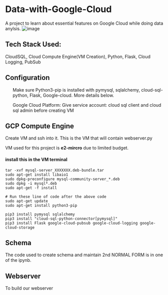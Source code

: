 # Data-with-Google-Cloud

A project to learn about essential features on Google Cloud while doing data anylsis.
![image](https://github.com/weibb123/Data-with-Google-Cloud/assets/84426364/9980761d-0529-4599-8a86-fa29ca689563)



## Tech Stack Used:
CloudSQL, Cloud Compute Engine(VM Creation), Python, Flask, Cloud Logging, PubSub

## Configuration
<ul> Make sure Python3-pip is installed with pymysql, sqlalchemy, cloud-sql-python, Flask, Google-cloud. More details below. </ul>

<ul> Google Cloud Platform: Give service account: cloud sql client and cloud sql admin before creating VM </ul>


## GCP Compute Engine
Create VM and ssh into it. This is the VM that will contain webserver.py

VM used for this project is <b>e2-mircro</b> due to limited budget.

#### install this in the VM terminal
```
tar -xvf mysql-server_XXXXXXX.deb-bundle.tar
sudo apt-get install libaio1
sudo dpkg-preconfigure mysql-community-server_*.deb
sudo dpkg -i mysql*.deb
sudo apt-get -f install
```

```
# Run these line of code after the above code
sudo apt-get update
sudo apt-get install python3-pip

pip3 install pymysql sqlalchemy
pip3 install "cloud-sql-python-connector[pymysql]"
pip3 install Flask google-cloud-pubsub google-cloud-logging google-cloud-storage
```

## Schema
The code used to create schema and maintain 2nd NORMAL FORM is in one of the ipynb.

## Webserver
To build our webserver


